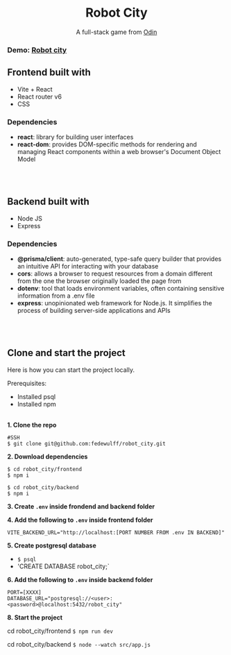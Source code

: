<h1 align="center">Robot City</h1>

<p align="center">A full-stack game from <a href="https://www.theodinproject.com/lessons/nodejs-where-s-waldo-a-photo-tagging-app">Odin</a></p>

<h3>Demo: <a href="https://teenage-alanah-fede-org-6a2490a6.koyeb.app">Robot city</a></h3>

## Frontend built with

- Vite + React
- React router v6
- CSS

### Dependencies

- **react**: library for building user interfaces
- **react-dom**: provides DOM-specific methods for rendering and managing React components within a web browser's Document Object Model

<br/><br/>

## Backend built with

- Node JS
- Express

### Dependencies

- **@prisma/client**: auto-generated, type-safe query builder that provides an intuitive API for interacting with your database
- **cors**: allows a browser to request resources from a domain different from the one the browser originally loaded the page from
- **dotenv**: tool that loads environment variables, often containing sensitive information from a .env file
- **express**: unopinionated web framework for Node.js. It simplifies the process of building server-side applications and APIs

<br/><br/>

## Clone and start the project

Here is how you can start the project locally.

Prerequisites:

- Installed psql
- Installed npm
  <br/><br/>

**1. Clone the repo**

```
#SSH
$ git clone git@github.com:fedewulff/robot_city.git
```

**2. Download dependencies**

```
$ cd robot_city/frontend
$ npm i

$ cd robot_city/backend
$ npm i
```

**3. Create `.env` inside frondend and backend folder**

**4. Add the following to `.env` inside frontend folder**

```
VITE_BACKEND_URL="http://localhost:[PORT NUMBER FROM .env IN BACKEND]"
```

**5. Create postgresql database**

- `$ psql`
- 'CREATE DATABASE robot_city;`

**6. Add the following to `.env` inside backend folder**

```
PORT=[XXXX]
DATABASE_URL="postgresql://<user>:<password>@localhost:5432/robot_city"
```

**8. Start the project**

cd robot_city/frontend `$ npm run dev`

cd robot_city/backend `$ node --watch src/app.js `
